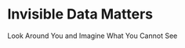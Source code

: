 <script src="https://embed.shorthand.com/embed_6.js"></script>
<div data-shorthand-embed="carnegiemellon.shorthandstories.com/invisible-data-matters/"><h1>Invisible Data Matters</h1><p>Look Around You and Imagine What You Cannot See</p></div>
